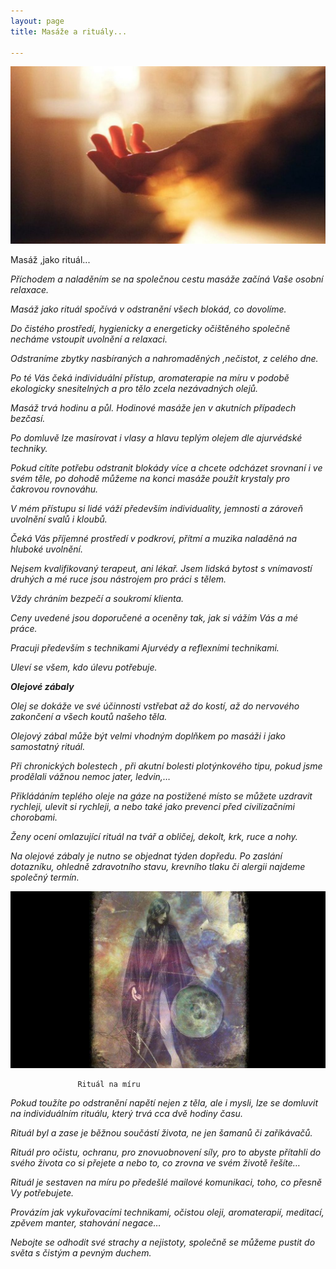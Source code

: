 ```yaml
---
layout: page
title: Masáže a rituály...

---
```

![](/uploads/shamanic-soul-retrieval.l-1024x576.jpg)

Masáž ,jako rituál...

_Příchodem a naladěním se na společnou cestu masáže začíná Vaše osobní relaxace._

_Masáž jako rituál spočívá v odstranění všech blokád, co dovolíme._

_Do čistého prostředí, hygienicky a energeticky očištěného společně necháme vstoupit uvolnění a relaxaci._

_Odstraníme zbytky nasbíraných a nahromaděných ,nečistot, z celého dne._

_Po té Vás čeká individuální přístup, aromaterapie na míru v podobě ekologicky snesitelných a pro tělo zcela nezávadných olejů._

_Masáž trvá hodinu a půl. Hodinové masáže jen v akutních případech bezčasí._

_Po domluvě lze masírovat i vlasy a hlavu teplým olejem dle ajurvédské techniky._

_Pokud cítíte potřebu odstranit blokády více a chcete odcházet srovnaní i ve svém těle, po dohodě můžeme na konci masáže použít krystaly pro čakrovou rovnováhu._

_V mém přístupu si lidé váží především individuality, jemnosti a zároveň uvolnění svalů i kloubů._

_Čeká Vás příjemné prostředí v podkroví, přítmí a muzika naladěná na hluboké uvolnění._

_Nejsem kvalifikovaný terapeut, ani lékař. Jsem lidská bytost s vnímavostí druhých a mé ruce jsou nástrojem pro práci s tělem._

_Vždy chráním bezpečí a soukromí klienta._

_Ceny uvedené jsou doporučené a oceněny tak, jak si vážím Vás a mé práce._

_Pracuji především s technikami Ajurvédy a reflexními technikami._

_Uleví se všem, kdo úlevu potřebuje._

**_Olejové zábaly_**

_Olej se dokáže ve své účinnosti vstřebat až do kostí, až do nervového zakončení a všech koutů našeho těla._

_Olejový zábal může být velmi vhodným doplňkem po masáži i jako samostatný rituál._

_Při chronických bolestech , při akutní bolesti plotýnkového tipu, pokud jsme prodělali vážnou nemoc jater, ledvin,…_

_Přikládáním teplého oleje na gáze na postižené místo se můžete uzdravit rychleji, ulevit si rychleji, a nebo také jako prevenci před civilizačními chorobami._

_Ženy ocení omlazující rituál na tvář a obličej, dekolt, krk, ruce a nohy._

_Na olejové zábaly je nutno se objednat týden dopředu. Po zaslání dotazníku, ohledně zdravotního stavu, krevního tlaku či alergii najdeme společný termín._

![](/uploads/gynNUe9fTCyUpQTvSSpd_shamanka_large_landscape.jpg)

                   Rituál na míru

_Pokud toužíte po odstranění napětí nejen z těla, ale i mysli, lze se domluvit na individuálním rituálu, který trvá cca dvě hodiny času._

_Rituál byl a zase je běžnou součástí života, ne jen šamanů či zaříkávačů._

_Rituál pro očistu, ochranu, pro znovuobnovení síly, pro to abyste přítahli do svého života co si přejete a nebo to, co zrovna ve svém životě řešíte…_

_Rituál je sestaven na míru po předešlé mailové komunikaci, toho, co přesně Vy potřebujete._

_Provázím jak vykuřovacími technikami, očistou oleji, aromaterapií, meditací, zpěvem manter, stahování negace…_

_Nebojte se odhodit své strachy a nejistoty, společně se můžeme pustit do světa s čistým a pevným duchem._